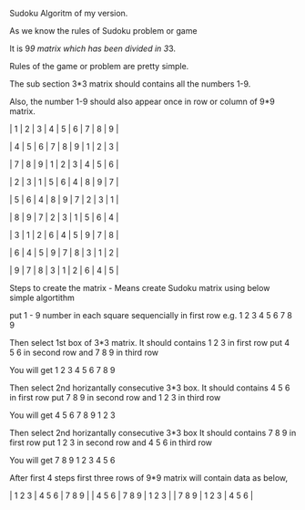 Sudoku Algoritm of my version.

As we know the rules of Sudoku problem or game

It is 9*9 matrix which has been divided in 3*3.

Rules of the game or problem are pretty simple.

The sub section 3*3 matrix should contains all the numbers 1-9.

Also, the number 1-9 should also appear once in row or column of 9*9 matrix. 


|   1   |	  2   |   3   |	  4   |	  5   | 	6   |	  7   |   8   |	  9   |

|   4   |	  5   |	  6   |	  7	  |   8	  |   9   | 	1	  |   2 	|   3   |

|   7	  |   8 	|   9 	|   1   | 	2   | 	3   |	  4	  |   5   | 	6   |

|   2	  |   3	  |   1   | 	5   |	  6   | 	4   |	  8   |	  9   |	  7   |

|   5   | 	6   | 	4   |	  8   |	  9   | 	7   |	  2   | 	3   | 	1   |

|   8   | 	9   |	  7   |	  2   | 	3   |	  1   | 	5   | 	6   | 	4   |

|   3   |	  1   |	  2   |	  6   |	  4   |	  5   | 	9   | 	7   | 	8   |

|   6	  |   4   |	  5   |	  9   |	  7   | 	8   |	  3   |	  1   | 	2   |

|   9   |	  7   | 	8   |	  3   | 	1   |	  2   | 	6   |	  4   |   5   |


Steps to create the matrix - Means create Sudoku matrix using below simple algortithm

put 1 - 9 number in each square sequencially in first row e.g. 1 2 3 4 5 6 7 8 9

Then select 1st box of 3*3 matrix.
It should contains 1 2 3 in first row
put 4 5 6 in second row 
and 7 8 9 in third row

You will get 
1 2 3 
4 5 6 
7 8 9

Then select 2nd horizantally consecutive 3*3 box.
It should contains 4 5 6 in first row 
put 7 8 9 in second row 
and 1 2 3 in third row

You will get
4 5 6 
7 8 9 
1 2 3

Then select 2nd horizantally consecutive 3*3 box 
It should contains 7 8 9 in first row 
put 1 2 3 in second row 
and 4 5 6 in third row

You will get 
7 8 9 
1 2 3
4 5 6

After first 4 steps first three rows of 9*9 matrix will contain data as below,

| 1 2 3 | 4 5 6 | 7 8 9 | 
| 4 5 6 | 7 8 9 | 1 2 3 | 
| 7 8 9 | 1 2 3 | 4 5 6 |
